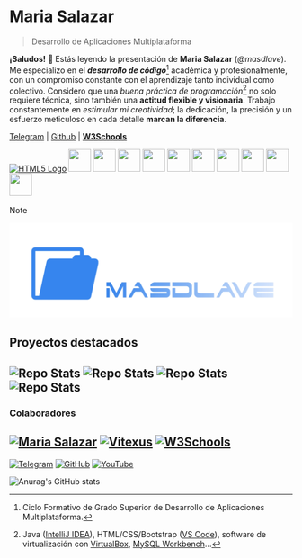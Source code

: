 # Maria Salazar
> Desarrollo de Aplicaciones Multiplataforma

**¡Saludos!** 📎 Estás leyendo la presentación de **Maria Salazar** (_@masdlave_). Me especializo en el **_desarrollo de código_**[^1] académica y profesionalmente, con un compromiso constante con el aprendizaje tanto individual como colectivo. Considero que una _buena práctica de programación_[^2] no solo requiere técnica, sino también una **actitud flexible y visionaria**. Trabajo constantemente en _estimular mi creatividad_; la dedicación, la precisión y un esfuerzo meticuloso en cada detalle **marcan la diferencia**.

[^1]: Ciclo Formativo de Grado Superior de Desarrollo de Aplicaciones Multiplataforma.
[^2]: Java ([IntelliJ IDEA](https://www.jetbrains.com/es-es/idea/)), HTML/CSS/Bootstrap ([VS Code](https://code.visualstudio.com)), software de virtualización con [VirtualBox](https://www.virtualbox.org), [MySQL Workbench](https://www.mysql.com/products/workbench/)...

[Telegram](https://t.me/masdlave) | [Github](https://github.com/masdlave) | <a href="https://profile.w3schools.com/usuarios/masdlave"> <b>W3Schools</b> </a>
<p align="left">
  <a href="https://www.w3schools.com/html/default.asp" target="_blank"><img src="https://cdn.jsdelivr.net/gh/devicons/devicon/icons/html5/html5-original.svg" width="40" height="40" alt="HTML5 Logo"/></a>
  <a href="https://www.w3schools.com/css/default.asp" target="_blank"><img src="https://cdn.jsdelivr.net/gh/devicons/devicon/icons/css3/css3-original.svg" width="40" height="40"/></a>
  <a href="https://www.w3schools.com/js/default.asp" target="_blank"><img src="https://cdn.jsdelivr.net/gh/devicons/devicon/icons/javascript/javascript-original.svg" width="40" height="40"/></a>
  <a href="https://www.w3schools.com/python/default.asp" target="_blank"><img src="https://cdn.jsdelivr.net/gh/devicons/devicon/icons/python/python-original.svg" width="40" height="40"/></a>
  <a href="https://www.w3schools.com/java/default.asp" target="_blank"><img src="https://cdn.jsdelivr.net/gh/devicons/devicon/icons/java/java-original.svg" width="40" height="40"/></a>
  <a href="https://www.arduino.cc/en/Tutorial/HomePage" target="_blank"><img src="https://cdn.jsdelivr.net/gh/devicons/devicon/icons/arduino/arduino-original.svg" width="40" height="40"/></a>
  <a href="https://www.w3schools.com/cpp/default.asp" target="_blank"><img src="https://cdn.jsdelivr.net/gh/devicons/devicon/icons/cplusplus/cplusplus-original.svg" width="40" height="40"/></a>
  <a href="https://www.w3schools.com/cs/index.php" target="_blank"><img src="https://cdn.jsdelivr.net/gh/devicons/devicon/icons/csharp/csharp-original.svg" width="40" height="40"/></a>
  <a href="https://www.w3schools.com/bootstrap5/index.php" target="_blank"><img src="https://cdn.jsdelivr.net/gh/devicons/devicon/icons/bootstrap/bootstrap-original.svg" width="40" height="40"/></a>
  <a href="https://www.w3schools.com/mysql/default.asp" target="_blank"><img src="https://cdn.jsdelivr.net/gh/devicons/devicon/icons/mysql/mysql-original.svg" width="40" height="40"/></a>
  <a href="https://www.w3schools.com/git/default.asp" target="_blank"><img src="https://cdn.jsdelivr.net/gh/devicons/devicon/icons/git/git-original.svg" width="40" height="40"/></a>
</p>

> [!NOTE]  
> ![Projects](masdlave-projects.jpg)

## Proyectos destacados
![Repo Stats](https://github-readme-stats.vercel.app/api/pin/?username=masdlave&repo=masdlave&theme=light)
![Repo Stats](https://github-readme-stats.vercel.app/api/pin/?username=masdlave&repo=Arduino-4WD-Car-Kit)
![Repo Stats](https://github-readme-stats.vercel.app/api/pin/?username=masdlave&repo=ALB-Doom-Mod)
![Repo Stats](https://github-readme-stats.vercel.app/api/pin/?username=masdlave&repo=Space-Invaders-en-Java)
---
### Colaboradores
[<img src="https://github.com/masdlave.png" width="50px" alt="Maria Salazar"/>](https://github.com/masdlave)
[<img src="https://github.com/Vitexus1.png" width="50px" alt="Vitexus"/>](https://github.com/Vitexus1)
[<img src="https://github.com/w3schools-test.png" width="50px" alt="W3Schools"/>](https://www.youtube.com/@masdlave)
---
[![Telegram](https://img.shields.io/badge/Telegram-2CA5E0?style=for-the-badge&logo=telegram&logoColor=white)](https://t.me/masdlave)
[![GitHub](https://img.shields.io/badge/GitHub-181717?style=for-the-badge&logo=github&logoColor=white)](https://github.com/masdlave) 
[![YouTube](https://img.shields.io/badge/YouTube-FF0000?style=for-the-badge&logo=youtube&logoColor=white)]()

![Anurag's GitHub stats](https://github-readme-stats.vercel.app/api?username=masdlave&show_icons=true&hide_title=true)


